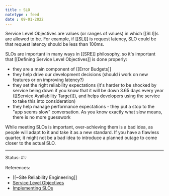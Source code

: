 ```yaml
---
title : SLO
notetype : feed
date : 09-01-2022
---
```


Service Level Objectives are values (or ranges of values) in which [[SLI]]s are allowed to be. For example, if [[SLI]] is request latency, SLO could be that request latency should be less than 100ms. 

SLOs are important in many ways in [[SRE]] philosophy, so it's important that [[Defining Service Level Objectives]] is done properly:
- they are a main component of [[Error Budgets]]
- they help drive our development decisions (should i work on new features or on improving latency?)
- they set the right reliability expectations (it's harder to be shocked by service being down if you know that it will be down 3.65 days every year ([[Service Availability Target]]), and helps developers using the service to take this into consideration)
- they help manage performance expectations - they put a stop to the "app seems slow" conversation. As you know exactly what slow means, there is no more guesswork


While meeting SLOs is important, over-achieving them is a bad idea, as people will adapt to it and take it as a new standard. If you have a flawless quarter, it might not be a bad idea to introduce a planned outage to come closer to the actual SLO.

-----

Status: #💡 

References:
- [[~Site Reliability Engineering]]
- [Service Level Objectives](https://sre.google/sre-book/service-level-objectives/)
- [Implementing SLOs](https://sre.google/workbook/implementing-slos/)
